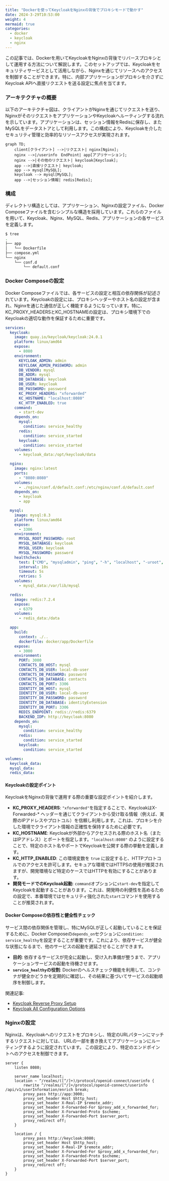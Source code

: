```yaml
---
title: "Dockerを使ってKeycloakをNginxの背後でプロキシモードで動かす"
date: 2024-3-29T10:53:00
weight: 4
mermaid: true
categories:
  - docker
  - keycloak
  - nginx
---
```


この記事では、Dockerを用いてKeycloakをNginxの背後でリバースプロキシとして運用する方法について解説します。このセットアップでは、Keycloakをセキュリティサービスとして活用しながら、Nginxを通じてリソースへのアクセスを制御することができます。特に、内部アプリケーションがプロキシを介さずにKeycloak APIへ直接リクエストを送る設定に焦点を当てます。

### アーキテクチャの概要
以下のアーキテクチャ図は、クライアントがNginxを通じてリクエストを送り、NginxがそのリクエストをアプリケーションやKeycloakへルーティングする流れを示しています。アプリケーションは、セッション情報をRedisに保存し、またMySQLをデータストアとして利用します。この構成により、Keycloakを介したセキュリティ管理と効率的なリソースアクセスが実現されます。

```mermaid
graph TD;
    client[クライアント] -->|リクエスト| nginx[Nginx];
    nginx -->|/userinfo　EndPoint| app[アプリケーション];
    nginx -->|その他のリクエスト| keycloak[Keycloak];
    app -->|直接リクエスト| keycloak;
    app --> mysql[MySQL];
    keycloak --> mysql[MySQL];
    app -->|セッション情報| redis[Redis];
```

### 構成

ディレクトリ構造としては、アプリケーション、Nginxの設定ファイル、Docker Composeファイルを含むシンプルな構造を採用しています。これらのファイルを用いて、Keycloak、Nginx、MySQL、Redis、アプリケーションの各サービスを定義します。

```bash
$ tree   
.
├── app
│   └── Dockerfile
├── compose.yml
└── nginx
    └── conf.d
        └── default.conf
```

### Docker Composeの設定

Docker Composeファイルでは、各サービスの設定と相互の依存関係が記述されています。Keycloakの設定には、プロキシヘッダーやホスト名の設定が含まれ、Nginxを通じた通信が正しく機能するようになっています。特に、KC_PROXY_HEADERSとKC_HOSTNAMEの設定は、プロキシ環境下でのKeycloakの適切な動作を保証するために重要です。

```yaml
services:
  keycloak:
    image: quay.io/keycloak/keycloak:24.0.1
    platform: linux/amd64
    expose:
      - 8080
    environment:
      KEYCLOAK_ADMIN: admin
      KEYCLOAK_ADMIN_PASSWORD: admin
      DB_VENDOR: mysql
      DB_ADDR: mysql
      DB_DATABASE: keycloak
      DB_USER: keycloak
      DB_PASSWORD: password
      KC_PROXY_HEADERS: "xforwarded"
      KC_HOSTNAME: "localhost:8080"
      KC_HTTP_ENABLED: true
    command:
      - start-dev
    depends_on:
      mysql:
        condition: service_healthy
      redis:
        condition: service_started
      keycloak:
        condition: service_started
    volumes:
      - keycloak_data:/opt/keycloak/data

  nginx:
    image: nginx:latest
    ports:
      - "8080:8080"
    volumes:
      - ./nginx/conf.d/default.conf:/etc/nginx/conf.d/default.conf
    depends_on:
      - keycloak
      - app

  mysql:
    image: mysql:8.3
    platform: linux/amd64
    expose:
      - 3306
    environment:
      MYSQL_ROOT_PASSWORD: root
      MYSQL_DATABASE: keycloak
      MYSQL_USER: keycloak
      MYSQL_PASSWORD: password
    healthcheck:
      test: ["CMD", "mysqladmin", "ping", "-h", "localhost", "-uroot", "-ppassword"]
      interval: 10s
      timeout: 5s
      retries: 5
    volumes:
      - mysql_data:/var/lib/mysql

  redis:
    image: redis:7.2.4
    expose:
      - 6379
    volumes:
      - redis_data:/data

  app:
    build:
      context: ./..
      dockerfile: docker/app/Dockerfile
    expose:
      - 3000
    environment:
      PORT: 3000
      CONTACTS_DB_HOST: mysql
      CONTACTS_DB_USER: local-db-user
      CONTACTS_DB_PASSWORD: password
      CONTACTS_DB_DATABASE: contacts
      CONTACTS_DB_PORT: 3306
      IDENTITY_DB_HOST: mysql
      IDENTITY_DB_USER: local-db-user
      IDENTITY_DB_PASSWORD: password
      IDENTITY_DB_DATABASE: identityExtension
      IDENTITY_DB_PORT: 3306
      REDIS_ENDPOINT: redis://redis:6379
      BACKEND_IDP: http://keycloak:8080
    depends_on:
      mysql:
        condition: service_healthy
      redis:
        condition: service_started
      keycloak:
        condition: service_started

volumes:
  keycloak_data:
  mysql_data:
  redis_data:

```
#### Keycloakの設定ポイント
KeycloakをNginxの背後で運用する際の重要な設定ポイントを紹介します。
- **KC_PROXY_HEADERS**: `"xforwarded"`を指定することで、KeycloakはX-Forwarded-* ヘッダーを通じてクライアントから受け取る情報（例えば、実際のIPアドレスやプロトコル）を信頼し利用します。これは、プロキシを介した環境でクライアント情報の正確性を保持するために必要です。
- **KC_HOSTNAME**: Keycloakが外部からアクセスされる際のホスト名（またはIPアドレス）とポートを指定します。`"localhost:8080"` のように設定することで、特定のホスト名やポートでKeycloakを公開する際の挙動を定義します。
- **KC_HTTP_ENABLED**: この環境変数を `true` に設定すると、HTTPプロトコルでのアクセスを許可します。セキュアな環境ではHTTPSの使用が推奨されますが、開発環境など特定のケースではHTTPを有効にすることがあります。
- **開発モードでのKeycloak起動**: `command`オプションに`start-dev`を指定してKeycloakを起動することがあります。これは、開発時の利便性を高めるための設定で、本番環境ではセキュリティ強化された`start`コマンドを使用することが推奨されます。

#### Docker Composeの依存性と健全性チェック
サービス間の依存関係を管理し、特にMySQLが正しく起動していることを保証するために、Docker Composeの`depends_on`セクションに`condition: service_healthy`を設定することが重要です。これにより、依存サービスが健全な状態になるまで、他のサービスの起動を遅延させることができます。
- **目的**: 依存するサービスが完全に起動し、受け入れ準備が整うまで、アプリケーションサービスの起動を待機させます。
- **`service_healthy`の役割**: Dockerのヘルスチェック機能を利用して、コンテナが健全かどうかを定期的に確認し、その結果に基づいてサービスの起動順序を制御します。

関連記事:
- [Keycloak Reverse Proxy Setup](https://www.keycloak.org/server/reverseproxy)
- [Keycloak All Configuration Options](https://www.keycloak.org/server/all-config)

### Nginxの設定

Nginxは、Keycloakへのリクエストをプロキシし、特定のURLパターンにマッチするリクエストに対しては、
URLの一部を書き換えてアプリケーションにルーティングするように設定されています。
この設定により、特定のエンドポイントへのアクセスを制御できます。

```config
server {
    listen 8080;

    server_name localhost;
    location ~ ^/realms/([^/]+)/protocol/openid-connect/userinfo {
        rewrite ^/realms/[^/]+/protocol/openid-connect/userinfo /api/v1/userInformation/enrich break;
        proxy_pass http://app:3000;
        proxy_set_header Host $http_host;
        proxy_set_header X-Real-IP $remote_addr;
        proxy_set_header X-Forwarded-For $proxy_add_x_forwarded_for;
        proxy_set_header X-Forwarded-Proto $scheme;
        proxy_set_header X-Forwarded-Port $server_port;
        proxy_redirect off;
    }

    location / {
        proxy_pass http://keycloak:8080;
        proxy_set_header Host $http_host;
        proxy_set_header X-Real-IP $remote_addr;
        proxy_set_header X-Forwarded-For $proxy_add_x_forwarded_for;
        proxy_set_header X-Forwarded-Proto $scheme;
        proxy_set_header X-Forwarded-Port $server_port;
        proxy_redirect off;
    }
}
```
